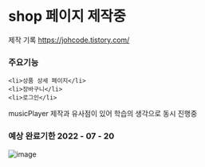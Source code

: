 # shop 페이지 제작중 
제작 기록 https://johcode.tistory.com/

### 주요기능 
    <li>상품 상세 페이지</li>
    <li>장바구니</li>
    <li>로그인</li>

musicPlayer 제작과 유사점이 있어 학습의 생각으로 동시 진행중

### 예상 완료기한 2022 - 07 - 20  

![image](https://user-images.githubusercontent.com/51200912/176949512-25e3368e-03a4-4feb-bef6-59afc7dfe784.png)
